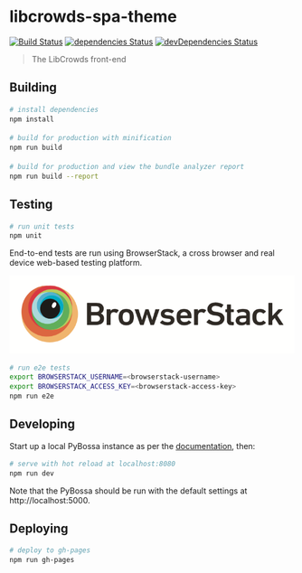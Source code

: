 # libcrowds-spa-theme

[![Build Status](https://travis-ci.org/LibCrowds/libcrowds-spa-theme.svg?branch=master)](https://travis-ci.org/LibCrowds/libcrowds-spa-theme)
[![dependencies Status](https://david-dm.org/LibCrowds/libcrowds-spa-theme/status.svg)](https://david-dm.org/LibCrowds/libcrowds-spa-theme)
[![devDependencies Status](https://david-dm.org/LibCrowds/libcrowds-spa-theme/dev-status.svg)](https://david-dm.org/LibCrowds/libcrowds-spa-theme?type=dev)

> The LibCrowds front-end

## Building

``` bash
# install dependencies
npm install

# build for production with minification
npm run build

# build for production and view the bundle analyzer report
npm run build --report
```

## Testing

``` bash
# run unit tests
npm unit
```

End-to-end tests are run using BrowserStack, a cross browser and real device web-based testing platform.

[![BrowserStack Logo](browserstack-logo.png)](https://www.browserstack.com)

``` bash
# run e2e tests
export BROWSERSTACK_USERNAME=<browserstack-username>
export BROWSERSTACK_ACCESS_KEY=<browserstack-access-key>
npm run e2e
```

## Developing

Start up a local PyBossa instance as per the [documentation](http://docs.pybossa.com/en/latest/), then:
``` bash
# serve with hot reload at localhost:8080
npm run dev
```

Note that the PyBossa should be run with the default settings at http://localhost:5000.


## Deploying

``` bash
# deploy to gh-pages
npm run gh-pages
```
